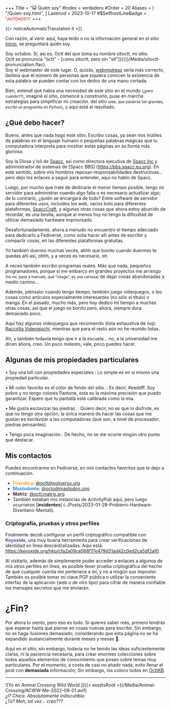 +++
Title = "😺 Quién soy"
#Index = verdadero
#Order = 20
Aliases = [
  "/Quien-soy.html",
]
Lastmod = 2023-10-17
#$SelfhostLineBadge = '<small style="Color:#CC0000; Tamaño de fuente:X-Small; Pantalla:Bloque en línea; Girar:35 grados; Margen izquierdo:-1,5 em; Margen derecho:-1,5 em;" >¡AUTOHOST!</small>'
+++

{{< noticeAutomaticTranslation it >}}



Con razón, al venir aquí, haya leído o no la información general en el sitio [Inicio](./index.html), se preguntará quién soy.

Soy octubre. Sí, así es, Octt del que toma su nombre sitoctt, mi sitio.  
_Octt_ se pronuncia "òctt" - [como sitoctt, pero sin "sit"]({{<assetsRoot >}}/Media/sitoctt-pronunciation.flac).  
Soy el webmaster de este lugar. O, quizás, [webmistress](https://www.dictionary.com/browse/webmistress) sería más correcto, lástima que el número de personas que siquiera conocen la existencia de esta palabra se pueden contar con los dedos de una mano cortada.

Bien, entendí que había una necesidad de este sitio en el mundo <small>(¿pero cuándo??)</small>, imaginé el sitio, comencé a construirlo, puse en marcha estrategias para simplificar mi creación. del sitio <small>(eee, que palabras tan grandes, escribí un programita en Python)</small>, y aquí está el resultado.

## ¿Qué debo hacer?

Bueno, antes que nada hago este sitio. Escribo cosas, ya sean ríos inútiles de palabras en el lenguaje humano o pequeñas palabras mágicas que tu computadora interpreta para mostrar estas páginas en su forma más gloriosa.

Soy la Diosa y loli de [Spacc](https://wikispacc.miraheze.org/wiki/Spacc), así como directora ejecutiva de [Spacc Inc](https://wikispacc.miraheze.org/wiki/Spacc_Inc) y administrador de sistemas de [Spacc BBS] (https://bbs.spacc.eu.org). En este sentido, sobre mis hombros reposan responsabilidades destructivas... pero dejo los enlaces a seguir para entender, aquí no hablo de Spacc.

Luego, por mucho que trate de dedicarle el menor tiempo posible, tengo mi servidor para administrar cuando algo falla o es necesario actualizar algo; de lo contrario, ¿quién se encargará de todo? Entre software de servidor para diferentes usos, incluidos los web, varios bots para diferentes plataformas, [SpaccCraft](https://wikispacc.miraheze.org/wiki/SpaccCraft), y algunas otras cosas que ahora estoy aburrido de recordar, es una bestia, aunque al menos hoy no tengo la dificultad de utilizar demasiado hardware improvisado.

Desafortunadamente, ahora a menudo no encuentro el tiempo adecuado para dedicarlo a Fediverse, como solía hacer allí antes de escribir y compartir cosas, en las diferentes plataformas gratuitas.

Yo también duermo muchas veces, ahhh que bonito cuando duermes te quedas ahí así, ohhh, y a veces es necesario, oh.

A veces también escribo programas reales. Más que nada, pequeños programadores, porque si me embarco en grandes proyectos me arriesgo <small>(no no, pasa a menudo, qué "riesgo", es una certeza)</small> de dejar cosas abandonadas a medio camino...

Además, piénsalo: cuando tengo tiempo, también juego videojuegos, o leo cosas como artículos especialmente interesantes (no sólo el título) o manga. En el pasado, mucho más, pero hoy dedico mi tiempo a muchas otras cosas, así que el juego es bonito pero, ahora, siempre dura demasiado poco.

Aquí hay algunos videojuegos que recomiendo (lista exhaustiva de noj): [Raccolta Videogiochi](./Raccolte/Gaming/Raccolta-Videogiochi.html), mientras que para el resto aún no he reunido listas.

Ah, y también todavía tengo que ir a la escuela... no, a la universidad me dicen ahora, creo. Un poco molesto, vale, poco puedes hacer.

## Algunas de mis propiedades particulares

• Soy una loli con propiedades especiales
: Lo simple es en sí mismo una propiedad particular.

• Mi color favorito es el color de fondo del sitio.
: Es decir, #eeddff. Soy pobre y no tengo colores Pantone, esta es la máxima precisión que puedo garantizar. Espero que tu pantalla esté calibrada como la mía.

• Me gusta esclavizar las piedras.
: Quiero decir, no es que lo disfrute, es que no tengo otra opción, la única manera de hacer las cosas que me gustan es esclavizar a las computadoras (que son, a nivel de procesador, piedras pensantes).

• Tengo poca imaginación
: De hecho, no se me ocurre ningún otro punto que destacar.

## Mis contactos

Puedes encontrarme en Fediverse, en mis contactos favoritos que te dejo a continuación.

- <b style="Color:#FFA020;">Friendica</b>: [@octt@poliverso.org](https://poliverso.org/profile/octt)  
- <b style="Color:#3088D4;">Mastodonte</b>: [@octo@mastodon.uno](https://mastodon.uno/@octo)  
- <b style="Color:#2D2D2D;">Matriz</b>: [@octt:matrix.org](https://matrix.to/#/@octt:matrix.org)
- También estaban mis instancias de ActivityPub aquí, pero luego ocurrieron [**incidentes**] (../Posts/2023-01-28-Problemi-Hardware-Diventano-Mentali).

<!--
- ~~<b style="Color:#60C000/*#7FE600*/;">Misskey</b>[:SelfhostLineBadge:]: [@octt@miss.octt.eu.org](https://miss .octt.eu.org/@octt)~~
- ~~<b style="Color:#DF8958;">GoToSocial</b>[:SelfhostLineBadge:]: [@octt@godo.octt.eu.org](https://godo.octt.eu.org /@octt)~~
-->

### Criptografía, pruebas y otros perfiles

Finalmente decidí configurar un perfil criptográfico compatible con <b style="Color:#56479E;">Keyoxide</b>, una muy buena herramienta para crear verificaciones de identidad en línea descentralizadas. Aquí está: <https://keyoxide.org/hkp/cfa2a09ce568f17e479d31ad42c0ed2ca5df2af0>.

Al visitarlo, además de simplemente poder acceder a enlaces a algunos de mis otros perfiles en línea, es posible tener prueba criptográfica del hecho de que cualquier cuenta me pertenece a mí, y no a ningún _sus impostor_.  
También es posible tomar mi clave PGP pública o utilizar la conveniente interfaz de la aplicación (web o de otro tipo) para cifrar de manera confiable los mensajes secretos que me enviarán.

# ¿Fin?

Por ahora lo siento, pero eso es todo. Si quieres saber más, primero tendrás que esperar hasta que piense en cosas nuevas para escribir. Sin embargo, no se haga ilusiones demasiado, considerando que esta página no se ha expandido sustancialmente durante meses y meses 😬.

Aquí en el sitio, sin embargo, todavía no he tenido las ideas suficientemente claras, ni la paciencia necesaria, para crear enormes colecciones sobre todos aquellos elementos de conocimiento que poseo sobre temas muy particulares. Por el momento, a costa de casi no añadir nada, evito llenar el post con **demasiada** información; Sin embargo, los coloco todos en [OcttKB](https://kb.octt.eu.org).

---

![Yo en Animal Crossing Wild World.]({{< assetsRoot >}}/Media/Animal-Crossing/ACWW-Me-2022-08-01.avif)  
_¿I? Chica. Absolutamente indiscutible._  
_¿Tú? Meh, tal vez... creo???_